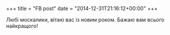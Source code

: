 +++
title = "FB post"
date = "2014-12-31T21:16:12+00:00"
+++

Любі москалики, вітаю вас із новим роком. Бажаю вам всього найкращого!



